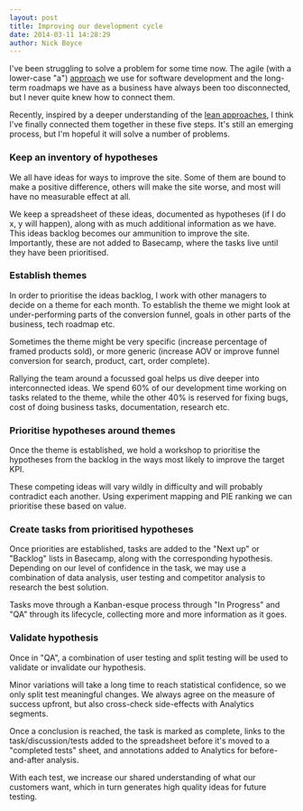 ```yaml
---
layout: post
title: Improving our development cycle
date: 2014-03-11 14:28:29
author: Nick Boyce
---
```

I've been struggling to solve a problem for some time now. The agile (with a lower-case "a") [approach](/2013/04/16/easyart-flavoured-agile/) we use for software development and the long-term roadmaps we have as a business have always been too disconnected, but I never quite knew how to connect them.

Recently, inspired by a deeper understanding of the [lean approaches](/2014/02/16/lean-ux-at-easyart/), I think I've finally connected them together in these five steps. It's still an emerging process, but I'm hopeful it will solve a number of problems.

### Keep an inventory of hypotheses
We all have ideas for ways to improve the site. Some of them are bound to make a positive difference, others will make the site worse, and most will have no measurable effect at all.

We keep a spreadsheet of these ideas, documented as hypotheses (if I do x, y will happen), along with as much additional information as we have. This ideas backlog becomes our ammunition to improve the site. Importantly, these are not added to Basecamp, where the tasks live until they have been prioritised.

### Establish themes
In order to prioritise the ideas backlog, I work with other managers to decide on a theme for each month. To establish the theme we might look at under-performing parts of the conversion funnel, goals in other parts of the business, tech roadmap etc.

Sometimes the theme might be very specific (increase percentage of framed products sold), or more generic (increase AOV or improve funnel conversion for search, product, cart, order complete).

Rallying the team around a focussed goal helps us dive deeper into interconnected ideas. We spend 60% of our development time working on tasks related to the theme, while the other 40% is reserved for fixing bugs, cost of doing business tasks, documentation, research etc.

### Prioritise hypotheses around themes
Once the theme is established, we hold a workshop to prioritise the hypotheses from the backlog in the ways most likely to improve the target KPI.

These competing ideas will vary wildly in difficulty and will probably contradict each another. Using experiment mapping and PIE ranking we can prioritise these based on value.

### Create tasks from prioritised hypotheses
Once priorities are established, tasks are added to the "Next up" or "Backlog" lists in Basecamp, along with the corresponding hypothesis. Depending on our level of confidence in the task, we may use a combination of data analysis, user testing and competitor analysis to research the best solution.

Tasks move through a Kanban-esque process through "In Progress" and "QA" through its lifecycle, collecting more and more information as it goes.

### Validate hypothesis
Once in "QA", a combination of user testing and split testing will be used to validate or invalidate our hypothesis.

Minor variations will take a long time to reach statistical confidence, so we only split test meaningful changes. We always agree on the measure of success upfront, but also cross-check side-effects with Analytics segments.

Once a conclusion is reached, the task is marked as complete, links to the task/discussion/tests added to the spreadsheet before it's moved to a "completed tests" sheet, and annotations added to Analytics for before-and-after analysis.

With each test, we increase our shared understanding of what our customers want, which in turn generates high quality ideas for future testing.
